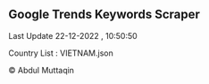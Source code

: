 

## Google Trends Keywords Scraper 
 
Last Update 22-12-2022 , 10:50:50

Country List :
VIETNAM.json



© Abdul Muttaqin 
